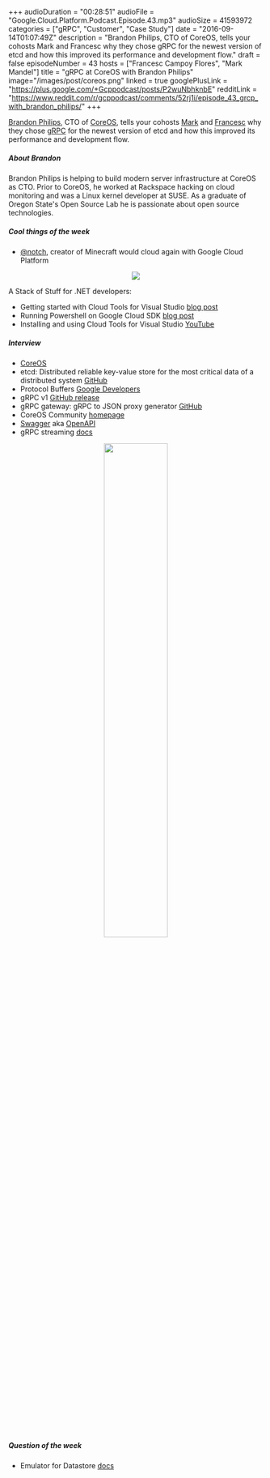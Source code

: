 +++
audioDuration = "00:28:51"
audioFile = "Google.Cloud.Platform.Podcast.Episode.43.mp3"
audioSize = 41593972
categories = ["gRPC", "Customer", "Case Study"]
date = "2016-09-14T01:07:49Z"
description = "Brandon Philips, CTO of CoreOS, tells your cohosts Mark and Francesc why they chose gRPC for the newest version of etcd and how this improved its performance and development flow."
draft = false
episodeNumber = 43
hosts = ["Francesc Campoy Flores", "Mark Mandel"]
title = "gRPC at CoreOS with Brandon Philips"
image="/images/post/coreos.png"
linked = true
googlePlusLink = "https://plus.google.com/+Gcppodcast/posts/P2wuNbhknbE"
redditLink = "https://www.reddit.com/r/gcppodcast/comments/52rj1i/episode_43_grcp_with_brandon_philips/"
+++

[Brandon Philips](https://twitter.com/brandonphilips), CTO of [CoreOS](https://coreos.com),
tells your cohosts [Mark](https://twitter.com/Neurotic) and [Francesc](https://twitter.com/francesc)
why they chose [gRPC](http://grpc.io) for the newest version of etcd and how this improved
its performance and development flow.

<!--more-->

##### About Brandon

Brandon Philips is helping to build modern server infrastructure at CoreOS as CTO.
Prior to CoreOS, he worked at Rackspace hacking on cloud monitoring and was a Linux
kernel developer at SUSE. As a graduate of Oregon State's Open Source Lab he is
passionate about open source technologies.

##### Cool things of the week

- [@notch](https://twitter.com/notch), creator of Minecraft would cloud again with Google Cloud Platform

<div style="text-align: center">
  <a href="https://twitter.com/notch/status/775324325855518720">
    <img src="/images/post/notch.png">
  </a>
</div>

A Stack of Stuff for .NET developers:

- Getting started with Cloud Tools for Visual Studio [blog post](https://cloudplatform.googleblog.com/2016/09/Getting-started-with-Cloud-Tools-for-Visual-Studio.html)
- Running Powershell on Google Cloud SDK [blog post](https://cloudplatform.googleblog.com/2016/09/running-Powershell-on-Google-Cloud-SDK.html)
- Installing and using Cloud Tools for Visual Studio [YouTube](https://www.youtube.com/watch?v=l4nPaSXE3QE)

##### Interview

- [CoreOS](https://coreos.com)
- etcd: Distributed reliable key-value store for the most critical data of a distributed system [GitHub](https://github.com/coreos/etcd)
- Protocol Buffers [Google Developers](https://developers.google.com/protocol-buffers/)
- gRPC v1 [GitHub release](https://github.com/grpc/grpc/releases)
- gRPC gateway: gRPC to JSON proxy generator [GitHub](https://github.com/grpc-ecosystem/grpc-gateway)
- CoreOS Community [homepage](https://coreos.com/community/)
- [Swagger](http://swagger.io/) aka [OpenAPI](https://openapis.org/)
- gRPC streaming [docs](http://www.grpc.io/docs/guides/concepts.html#server-streaming-rpc)

<div style="text-align: center">
  <img src="/images/post/coreos.png" width="50%">
</div>

##### Question of the week

- Emulator for Datastore [docs](https://cloud.google.com/datastore/docs/tools/datastore-emulator)
